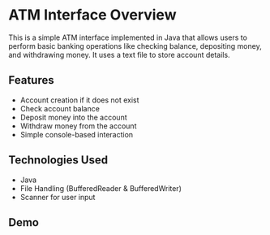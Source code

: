 # ATM Interface Overview  
This is a simple ATM interface implemented in Java that allows users to perform basic banking operations like checking balance, depositing money, and withdrawing money. It uses a text file to store account details.  

## Features  
- Account creation if it does not exist  
- Check account balance  
- Deposit money into the account  
- Withdraw money from the account  
- Simple console-based interaction  

## Technologies Used  
- Java  
- File Handling (BufferedReader & BufferedWriter)  
- Scanner for user input  

## Demo  
